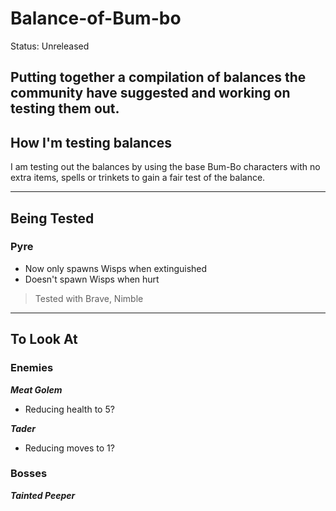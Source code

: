 # Balance-of-Bum-bo

Status: Unreleased

Putting together a compilation of balances the community have suggested and working on testing them out. 
---
## How I'm testing balances
I am testing out the balances by using the base Bum-Bo characters with no extra items, spells or trinkets to gain a fair test of the balance.

---
## Being Tested

### Pyre
* Now only spawns Wisps when extinguished
* Doesn't spawn Wisps when hurt

> Tested with Brave, Nimble
---
## To Look At

### Enemies
_**Meat Golem**_
* Reducing health to 5?

_**Tader**_
* Reducing moves to 1?

### Bosses

_**Tainted Peeper**_
